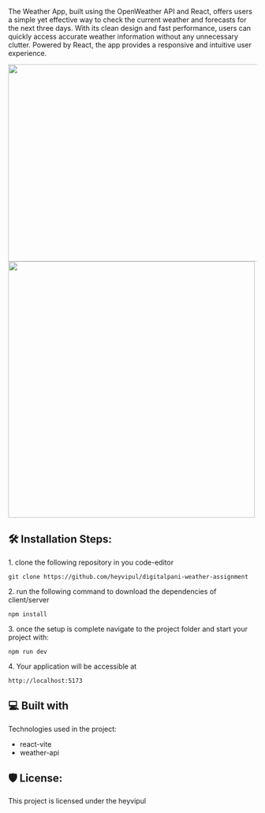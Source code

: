 The Weather App, built using the OpenWeather API and React, offers users a simple yet effective way to check the current weather and forecasts for the next three days. With its clean design and fast performance, users can quickly access accurate weather information without any unnecessary clutter. Powered by React, the app provides a responsive and intuitive user experience.

<img src="https://github.com/heyvipul/digitalpani-weather-assignment/assets/131906819/f7cfaf7a-3510-4260-ad58-d0a2f63231dc" width="600" height="400" /> <img src="https://github.com/heyvipul/digitalpani-weather-assignment/assets/131906819/b4efe55a-0b99-49c2-b0f5-2e29e6ab45a6" width="500" height="520" />

<h2>🛠️ Installation Steps:</h2>

<p>1. clone the following repository in you code-editor</p>

```
git clone https://github.com/heyvipul/digitalpani-weather-assignment
```

<p>2. run the following command to download the dependencies of client/server</p>

```
npm install
```
<p>3. once the setup is complete navigate to the project folder and start your project with:</p>

```
npm run dev 
```

<p>4. Your application will be accessible at</p>

```
http://localhost:5173 
```

<h2>💻 Built with</h2>

Technologies used in the project:

*   react-vite
*   weather-api

<h2>🛡️ License:</h2>

This project is licensed under the heyvipul
